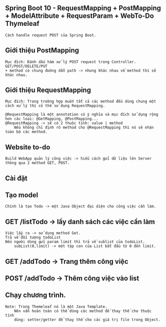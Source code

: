 ## Spring Boot 10 - RequestMapping + PostMapping + ModelAttribute + RequestParam + WebTo-Do Thymeleaf
    Cách handle request POST của Spring Boot.
    
## Giới thiệu PostMapping
    Mục đích: Đánh dấu hàm xử lý POST request trong Controller.
    GET/POST/DELETE/PUT
    + method có chung đường dẫn path -> nhưng khác nhau về method thì sẽ khác nhau.


## Giới thiệu RequestMapping
    Mục đích: Trong trường hợp muốn tất cả các method đều dùng chung một cách xử lý thì có thể sử dụng RequestMapping.

    @RequestMapping là một annotation có ý nghĩa và mục đích sử dụng rộng hơn các loại: @GetMapping, @PostMapping...
    @RequestMapping -> sẽ có 2 thuộc tính: value | method
        Nếu không chỉ định rõ method cho @RequestMapping thì nó sẽ nhận toàn bộ các method.
        

## Website to-do
    Build WebApp quản lý công việc -> hiểu cách gửi dữ liệu lên Server thông qua 2 method GET, POST.

## Cài đặt


## Tạo model
    Chính là tạo Todo -> một Java Object đại diện cho công việc cần làm.

## GET /listTodo -> lấy danh sách các việc cần làm
    Việc lấy ra -> sử dụng method Get.
    Trả về đối tượng todoList
    Nếu người dùng gửi param limit thì trả về sublist của todoList.
        subList(0,limit) -> một tập con của List bắt đầu từ 0 đến limit.

## GET /addTodo -> Trang thêm công việc


## POST /addTodo -> Thêm công việc vào list


## Chạy chương trình.
    Note: Trong Themeleaf nó là một Java Template.
        Nên vẫn hoàn toàn có thể dùng các method để thay thế cho thuộc tính
        dùng: setter/getter để thay thế cho các giá trị file trong Object.